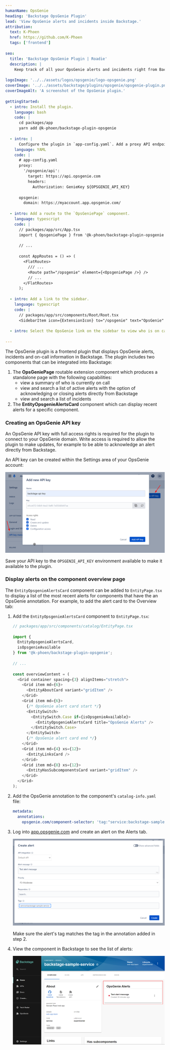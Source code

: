 ```yaml
---
humanName: OpsGenie
heading: 'Backstage OpsGenie Plugin'
lead: 'View OpsGenie alerts and incidents inside Backstage.'
attribution:
  text: K-Phoen
  href: https://github.com/K-Phoen
  tags: ['frontend']

seo:
  title: 'Backstage OpsGenie Plugin | Roadie'
  description: |
    Keep track of all your OpsGenie alerts and incidents right from Backstage.

logoImage: '../../assets/logos/opsgenie/logo-opsgenie.png'
coverImage: '../../assets/backstage/plugins/opsgenie/opsgenie-plugin.png'
coverImageAlt: 'A screenshot of the OpsGenie plugin.'

gettingStarted:
  - intro: Install the plugin.
    language: bash
    code: |
      cd packages/app
      yarn add @k-phoen/backstage-plugin-opsgenie
  
  - intro: |
      Configure the plugin in `app-config.yaml`. Add a proxy API endpoint and OpsGenie domain name. See [Creating an OpsGenie API key](#creating-an-opsgenie-api-key) for more information.
    language: YAML
    code: |
      # app-config.yaml
      proxy:
        '/opsgenie/api':
          target: https://api.opsgenie.com
          headers:
            Authorization: GenieKey ${OPSGENIE_API_KEY}

      opsgenie:
        domain: https://myaccount.app.opsgenie.com/
  
  - intro: Add a route to the `OpsGeniePage` component.
    language: typescript
    code: |
      // packages/app/src/App.tsx
      import { OpsgeniePage } from '@k-phoen/backstage-plugin-opsgenie';

      // ...

      const AppRoutes = () => (
        <FlatRoutes>
          /// ...
          <Route path="/opsgenie" element={<OpsgeniePage />} />
          // ...
        </FlatRoutes>
      );

  - intro: Add a link to the sidebar.
    language: typescript
    code: |
      // packages/app/src/components/Root/Root.tsx
      <SidebarItem icon={ExtensionIcon} to="/opsgenie" text="OpsGenie" />

  - intro: Select the OpsGenie link on the sidebar to view who is on call, alerts and incidents.

---
```


The OpsGenie plugin is a frontend plugin that displays OpsGenie alerts, incidents and on-call information in Backstage. The plugin includes two components that can be integrated into Backstage:

1. The **OpsGeniePage** routable extension component which produces a standalone page with the following capabilities:
    * view a summary of who is currently on call
    * view and search a list of active alerts with the option of acknowledging or closing alerts directly from Backstage
    * view and search a list of incidents
2. The **EntityOpsgenieAlertsCard** component which can display recent alerts for a specific component.

### Creating an OpsGenie API key

An OpsGenie API key with full access rights is required for the plugin to connect to your OpsGenie domain. Write access is required to allow the plugin to make updates, for example to be able to acknowledge an alert directly from Backstage.

An API key can be created within the Settings area of your OpsGenie account:

![Create an OpsGenie API key](../../assets/backstage/plugins/opsgenie/opsgenie-create-api-key.png)

Save your API key to the `OPSGENIE_API_KEY` environment available to make it available to the plugin.

### Display alerts on the component overview page

The `EntityOpsgenieAlertsCard` component can be added to `EntityPage.tsx` to display a list of the most recent alerts for components that have the an OpsGenie annotation. For example, to add the alert card to the Overview tab:

1. Add the `EntityOpsgenieAlertsCard` component to `EntityPage.tsx`:

    ```typescript
    // packages/app/src/components/catalog/EntityPage.tsx

    import {
      EntityOpsgenieAlertsCard,
      isOpsgenieAvailable
    } from '@k-phoen/backstage-plugin-opsgenie';

    // ...

    const overviewContent = (
      <Grid container spacing={3} alignItems="stretch">
        <Grid item md={6}>
          <EntityAboutCard variant="gridItem" />
        </Grid>
        <Grid item md={6}>
          {/* OpsGenie alert card start */}
          <EntitySwitch>
            <EntitySwitch.Case if={isOpsgenieAvailable}>
              <EntityOpsgenieAlertsCard title="OpsGenie Alerts" />
            </EntitySwitch.Case>
          </EntitySwitch>
          {/* OpsGenie alert card end */}
        </Grid>
        <Grid item md={4} xs={12}>
          <EntityLinksCard />
        </Grid>
        <Grid item md={8} xs={12}>
          <EntityHasSubcomponentsCard variant="gridItem" />
        </Grid>
      </Grid>
    );
    ```

2. Add the OpsGenie annotation to the component's `catalog-info.yaml` file:

    ```yaml
    metadata:
      annotations:
        opsgenie.com/component-selector: 'tag:"service:backstage-sample-service"'
    ```

3. Log into [app.opsgenie.com](https://app.opsgenie.com) and create an alert on the Alerts tab.

    ![Create an OpsGenie alert](../../assets/backstage/plugins/opsgenie/opsgenie-create-alert.png)

    Make sure the alert's tag matches the tag in the annotation added in step 2.

4. View the component in Backstage to see the list of alerts:

    ![View component alerts on the overview page](../../assets/backstage/plugins/opsgenie/opsgenie-plugin-alerts-on-entity-page.png)
